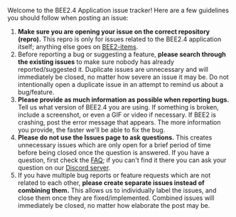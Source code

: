 Welcome to the BEE2.4 Application issue tracker! Here are a few guidelines you should follow when posting an issue:

1. **Make sure you are opening your issue on the correct repository (repro).** This repro is only for issues related to the BEE2.4 application itself; anything else goes on [BEE2-items](https://github.com/BEEmod/BEE2-items/issues).
2. Before reporting a bug or suggesting a feature, **please search through the existing issues** to make sure nobody has already reported/suggested it. Duplicate issues are unnecessary and will immediately be closed, no matter how severe an issue it may be. Do not intentionally open a duplicate issue in an attempt to remind us about a bug/feature.
3. **Please provide as much information as possible when reporting bugs.** Tell us what version of BEE2.4 you are using. If something is broken, include a screenshot, or even a GIF or video if necessary. If BEE2 is crashing, post the error message that appears. The more information you provide, the faster we'll be able to fix the bug.
4. **Please do not use the Issues page to ask questions.** This creates unnecessary issues which are only open for a brief period of time before being closed once the question is answered. If you have a question, first check the [FAQ](https://github.com/BEEmod/BEE2-items/wiki/FAQ); if you can't find it there you can ask your question on our [Discord server](https://discord.me/beemod).
5. If you have multiple bug reports or feature requests which are not related to each other, **please create separate issues instead of combining them.** This allows us to individually label the issues, and close them once they are fixed/implemented. Combined issues will immediately be closed, no matter how elaborate the post may be.

